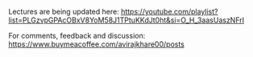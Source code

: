 Lectures are being updated here: https://youtube.com/playlist?list=PLGzvpGPAcOBxV8YoM58J1TPtuKKdJt0ht&si=O_H_3aasUaszNFrI

For comments, feedback and discussion: https://www.buymeacoffee.com/avirajkhare00/posts
